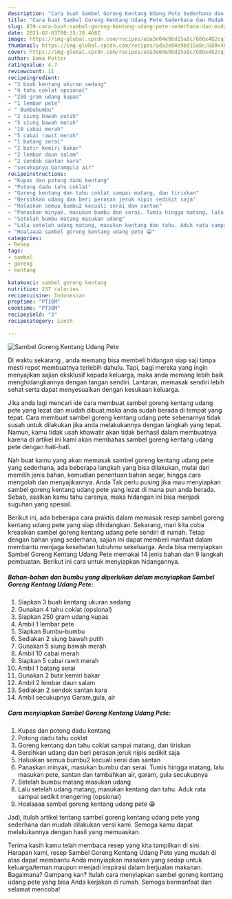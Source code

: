 ```yaml
---
description: "Cara buat Sambel Goreng Kentang Udang Pete Sederhana dan Mudah Dibuat"
title: "Cara buat Sambel Goreng Kentang Udang Pete Sederhana dan Mudah Dibuat"
slug: 839-cara-buat-sambel-goreng-kentang-udang-pete-sederhana-dan-mudah-dibuat
date: 2021-02-03T00:35:39.468Z
image: https://img-global.cpcdn.com/recipes/ada3e04e9bd15a8c/680x482cq70/sambel-goreng-kentang-udang-pete-foto-resep-utama.jpg
thumbnail: https://img-global.cpcdn.com/recipes/ada3e04e9bd15a8c/680x482cq70/sambel-goreng-kentang-udang-pete-foto-resep-utama.jpg
cover: https://img-global.cpcdn.com/recipes/ada3e04e9bd15a8c/680x482cq70/sambel-goreng-kentang-udang-pete-foto-resep-utama.jpg
author: Emma Potter
ratingvalue: 4.7
reviewcount: 11
recipeingredient:
- "3 buah kentang ukuran sedang"
- "4 tahu coklat opsional"
- "250 gram udang kupas"
- "1 lembar pete"
- " Bumbubumbu"
- "2 siung bawah putih"
- "5 siung bawah merah"
- "10 cabai merah"
- "5 cabai rawit merah"
- "1 batang serai"
- "2 butir kemiri bakar"
- "2 lembar daun salam"
- "2 sendok santan kara"
- "secukupnya Garamgula air"
recipeinstructions:
- "Kupas dan potong dadu kentang"
- "Potong dadu tahu coklat"
- "Goreng kentang dan tahu coklat sampai matang, dan tiriskan"
- "Bersihkan udang dan beri perasan jeruk nipis sedikit saja"
- "Haluskan semua bumbu2 kecuali serai dan santan"
- "Panaskan minyak, masukan bumbu dan serai. Tumis hingga matang, lalu masukan pete, santan dan tambahkan air, garam, gula secukupnya"
- "Setelah bumbu matang masukan udang"
- "Lalu setelah udang matang, masukan kentang dan tahu. Aduk rata sampai sedikit mengering (opsional)"
- "Hoalaaaa sambel goreng kentang udang pete 😁"
categories:
- Resep
tags:
- sambel
- goreng
- kentang

katakunci: sambel goreng kentang 
nutrition: 237 calories
recipecuisine: Indonesian
preptime: "PT16M"
cooktime: "PT38M"
recipeyield: "3"
recipecategory: Lunch

---
```



![Sambel Goreng Kentang Udang Pete](https://img-global.cpcdn.com/recipes/ada3e04e9bd15a8c/680x482cq70/sambel-goreng-kentang-udang-pete-foto-resep-utama.jpg)

Di waktu  sekarang , anda memang bisa membeli hidangan siap saji tanpa mesti repot membuatnya terlebih dahulu. Tapi, bagi mereka yang ingin menyajikan sajian eksklusif kepada keluarga, maka anda memang lebih baik menghidangkannya dengan tangan sendiri. Lantaran, memasak sendiri lebih sehat serta dapat menyesuaikan dengan kesukaan keluarga.

Jika anda lagi mencari ide cara membuat sambel goreng kentang udang pete yang lezat dan mudah dibuat,maka anda sudah berada di tempat yang tepat. Cara membuat sambel goreng kentang udang pete  sebenarnya tidak susah untuk dilakukan jika anda melakukannya dengan langkah yang tepat. Namun, kamu tidak usah khawatir akan tidak berhasil dalam membuatnya 
karena di artikel ini kami akan membahas sambel goreng kentang udang pete dengan hati-hati.  



Nah buat kamu yang akan memasak sambel goreng kentang udang pete yang sederhana, ada beberapa langkah yang bisa dilakukan, mulai dari memilih jenis bahan, kemudian penentuan bahan segar, hingga cara mengolah dan menyajikannya. Anda Tak perlu pusing jika mau menyiapkan sambel goreng kentang udang pete yang lezat di mana pun anda berada. Sebab, asalkan kamu  tahu caranya, maka hidangan ini bisa menjadi suguhan yang spesial.

Berikut ini, ada beberapa cara praktis  dalam memasak resep sambel goreng kentang udang pete yang siap dihidangkan. Sekarang, mari kita coba kreasikan sambel goreng kentang udang pete sendiri di rumah. Tetap dengan bahan yang sederhana, sajian ini dapat memberi manfaat dalam membantu menjaga kesehatan tubuhmu sekeluarga. Anda bisa menyiapkan Sambel Goreng Kentang Udang Pete memakai 14 jenis bahan dan 9 langkah pembuatan. Berikut ini cara untuk menyiapkan hidangannya.

<!--inarticleads1-->

##### Bahan-bahan dan bumbu yang diperlukan dalam menyiapkan Sambel Goreng Kentang Udang Pete:

1. Siapkan 3 buah kentang ukuran sedang
1. Gunakan 4 tahu coklat (opsional)
1. Siapkan 250 gram udang kupas
1. Ambil 1 lembar pete
1. Siapkan  Bumbu-bumbu
1. Sediakan 2 siung bawah putih
1. Gunakan 5 siung bawah merah
1. Ambil 10 cabai merah
1. Siapkan 5 cabai rawit merah
1. Ambil 1 batang serai
1. Gunakan 2 butir kemiri bakar
1. Ambil 2 lembar daun salam
1. Sediakan 2 sendok santan kara
1. Ambil secukupnya Garam,gula, air




<!--inarticleads2-->

##### Cara menyiapkan Sambel Goreng Kentang Udang Pete:

1. Kupas dan potong dadu kentang
1. Potong dadu tahu coklat
1. Goreng kentang dan tahu coklat sampai matang, dan tiriskan
1. Bersihkan udang dan beri perasan jeruk nipis sedikit saja
1. Haluskan semua bumbu2 kecuali serai dan santan
1. Panaskan minyak, masukan bumbu dan serai. Tumis hingga matang, lalu masukan pete, santan dan tambahkan air, garam, gula secukupnya
1. Setelah bumbu matang masukan udang
1. Lalu setelah udang matang, masukan kentang dan tahu. Aduk rata sampai sedikit mengering (opsional)
1. Hoalaaaa sambel goreng kentang udang pete 😁




Jadi, itulah artikel tentang  sambel goreng kentang udang pete  yang sederhana dan mudah dilakukan versi kami. Semoga kamu dapat melakukannya dengan hasil yang memuaskan. 

Terima kasih kamu telah membaca resep yang kita tampilkan di sini. Harapan kami, resep  Sambel Goreng Kentang Udang Pete yang mudah di atas dapat membantu Anda menyiapkan masakan yang sedap untuk keluarga/teman maupun menjadi inspirasi dalam berjualan makanan. Bagaimana? Gampang kan? Itulah cara menyiapkan sambel goreng kentang udang pete yang bisa Anda kerjakan di rumah. Semoga bermanfaat dan selamat mencoba!

